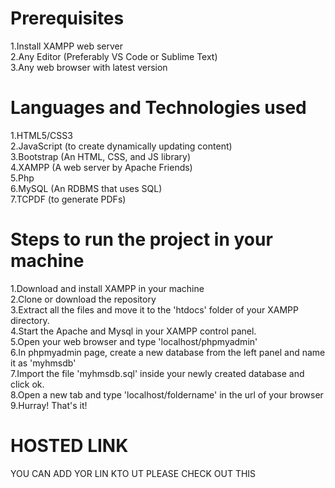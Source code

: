 # Prerequisites
1.Install XAMPP web server   
2.Any Editor (Preferably VS Code or Sublime Text)   
3.Any web browser with latest version  

# Languages and Technologies used
1.HTML5/CSS3   
2.JavaScript (to create dynamically updating content)   
3.Bootstrap (An HTML, CSS, and JS library)   
4.XAMPP (A web server by Apache Friends)   
5.Php   
6.MySQL (An RDBMS that uses SQL)   
7.TCPDF (to generate PDFs)  

# Steps to run the project in your machine
1.Download and install XAMPP in your machine  
2.Clone or download the repository  
3.Extract all the files and move it to the 'htdocs' folder of your XAMPP directory.  
4.Start the Apache and Mysql in your XAMPP control panel.   
5.Open your web browser and type 'localhost/phpmyadmin'   
6.In phpmyadmin page, create a new database from the left panel and name it as 'myhmsdb'   
7.Import the file 'myhmsdb.sql' inside your newly created database and click ok.   
8.Open a new tab and type 'localhost/foldername' in the url of your browser   
9.Hurray! That's it!  

# HOSTED LINK

YOU CAN ADD YOR LIN KTO UT
PLEASE CHECK OUT THIS

  
